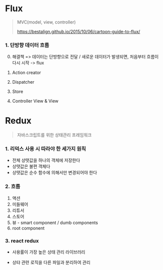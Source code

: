 # Flux

> MVC(model, view, controller)
>
> https://bestalign.github.io/2015/10/06/cartoon-guide-to-flux/

### 1. 단방향 데이터 흐름

 0. 해결책 => 데이터는 단방향으로 전달 / 새로운 데이터가 발생되면, 처음부터 흐름이 다시 시작 -> flux

1. Action creator

2. Dispatcher

3. Store

4. Controller View & View





# Redux

> 자바스크립트를 위한 상태관리 프레임워크

### 1. 리덕스 사용 시 따라야 한 세가지 원칙

- 전체 상탯값을 하나의 객체에 저장한다
- 상탯값은 불편 객체다 
- 상탯값은 순수 함수에 의해서만 변경되어야 한다

### 2. 흐름

1. 액션
2. 미들웨어
3. 리튜서 
4. 스토어
5. 뷰  - smart component / dumb components
6. root component 

### 3. react redux

- 사용률이 가장 높은 상태 관리 라이브러리

- 상탸 관련 로직을 다른 파일과 분리하여 관리

  


